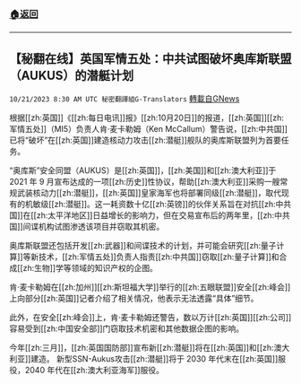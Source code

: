 ###  [:house:返回](README.md)
---


## 【秘翻在线】英国军情五处：中共试图破坏奥库斯联盟（AUKUS）的潜艇计划
`10/21/2023 8:30 AM UTC 秘密翻譯組G-Translators` [轉載自GNews](https://gnews.org/articles/1862619)

根据[[zh:英国]]《[[zh:每日电讯]]报》[[zh:10月20日]]的报道，[[zh:英国]][[zh:军情五处]]（MI5）负责人肯·麦卡勒姆（Ken McCallum）警告说，[[zh:中共国]]已将“破坏”在[[zh:英国]]建造核动力攻击[[zh:潜艇]]舰队的奥库斯联盟列为首要任务。

“奥库斯”安全同盟（AUKUS）是[[zh:英国]]，[[zh:美国]]和[[zh:澳大利亚]]于 2021 年 9 月宣布达成的一项[[zh:历史]]性协议，帮助[[zh:澳大利亚]]采购一艘常规武装核动力[[zh:潜艇]]，[[zh:英国]]皇家海军也将部署同级[[zh:潜艇]]，取代现有的机敏级[[zh:潜艇]]。这一耗资数十亿[[zh:英镑]]的伙伴关系旨在对抗[[zh:中共国]]在[[zh:太平洋地区]]日益增长的影响力，但在交易宣布后的两年里，[[zh:中共国]]间谍机构试图渗透该项目并窃取其机密。

奥库斯联盟还包括开发[[zh:武器]]和间谍技术的计划，并可能会研究[[zh:量子计算]]等新技术，[[zh:军情五处]]负责人指责[[zh:中共国]]窃取[[zh:量子计算]]和合成[[zh:生物]]学等领域的知识产权的企图。

肯·麦卡勒姆在[[zh:加州]][[zh:斯坦福大学]]举行的[[zh:五眼联盟]]安全[[zh:峰会]]上向部分[[zh:英国]]记者介绍了相关情况，他表示无法透露“具体”细节。

此外，在安全[[zh:峰会]]上，肯·麦卡勒姆还警告，数以万计[[zh:英国]][[zh:公司]]容易受到[[zh:中国安全部]]门窃取技术机密和其他数据企图的影响。

今年[[zh:三月]]，[[zh:英国国防部]]宣布新[[zh:潜艇]]将在[[zh:英国]]和[[zh:澳大利亚]]建造。 新型SSN-Aukus攻击[[zh:潜艇]]将于 2030 年代末在[[zh:英国]]服役，2040 年代在[[zh:澳大利亚海军]]服役。

